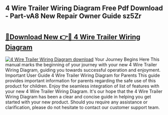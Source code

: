 ## 4 Wire Trailer Wiring Diagram Free Pdf Download - Part-vA8 New Repair Owner Guide sz5Zr

# <h2><a href="http://dfor51.blite.top/?on=4+Wire+Trailer+Wiring+Diagram">🔗Download New 👉🔴 4 Wire Trailer Wiring Diagram</a></h2>

[![4 Wire Trailer Wiring Diagram download](https://i.imgur.com/lujVjoI.png)](http://dfor51.blite.top/?on=4+Wire+Trailer+Wiring+Diagram)
Your Journey Begins Here This manual marks the beginning of your journey with your new 4 Wire Trailer Wiring Diagram, guiding you towards successful operation and enjoyment. Important User Guide 4 Wire Trailer Wiring Diagram for Parents This guide provides important information for parents regarding the safe use of this product for children. Enjoy the seamless integration of list of features with your new 4 Wire Trailer Wiring Diagram. It's our hope that the 4 Wire Trailer Wiring Diagram has been a clear and concise guide in helping you get started with your new product. Should you require any assistance or clarification, please do not hesitate to contact our customer support team.
